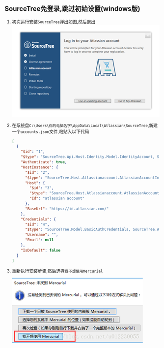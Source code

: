 ## SourceTree免登录,跳过初始设置(windows版)
1. 初次运行安装`SourceTree`弹出如图,然后退出
  ![安装](/images/windows/SourceTree免登录,跳过初始设置/install.jpg)
1. 在系统盘`C:\Users\你的电脑名字\AppData\Local\Atlassian\SourceTree`,新建一个`accounts.json`文件,粘贴入以下代码


      ```JSON
      [
        {
          "$id": "1",
          "$type": "SourceTree.Api.Host.Identity.Model.IdentityAccount, SourceTree.Api.Host.Identity",
          "Authenticate": true,
          "HostInstance": {
            "$id": "2",
            "$type": "SourceTree.Host.Atlassianaccount.AtlassianAccountInstance, SourceTree.Host.AtlassianAccount",
            "Host": {
              "$id": "3",
              "$type": "SourceTree.Host.Atlassianaccount.AtlassianAccountHost, SourceTree.Host.AtlassianAccount",
              "Id": "atlassian account"
            },
            "BaseUrl": "https://id.atlassian.com/"
          },
          "Credentials": {
            "$id": "4",
            "$type": "SourceTree.Model.BasicAuthCredentials, SourceTree.Api.Account",
            "Username": "",
            "Email": null
          },
          "IsDefault": false
        }
      ]
      ```

1. 重新执行安装步骤,然后选择`我不想使用Mercurial`

    ![不使用Mercurial](/images/windows/SourceTree免登录,跳过初始设置/choose.jpg)

